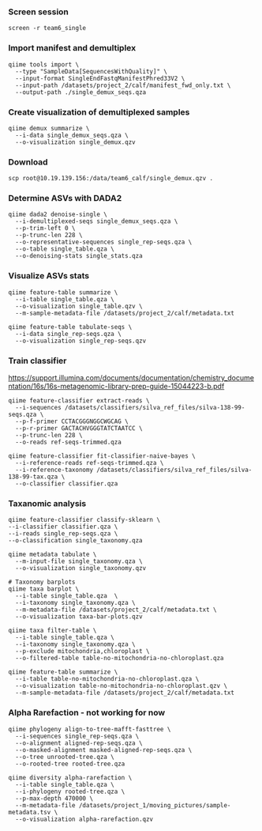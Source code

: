 ### Screen session
```screen -r team6_single```

### Import manifest and demultiplex
```
qiime tools import \
  --type "SampleData[SequencesWithQuality]" \
  --input-format SingleEndFastqManifestPhred33V2 \
  --input-path /datasets/project_2/calf/manifest_fwd_only.txt \
  --output-path ./single_demux_seqs.qza
```

### Create visualization of demultiplexed samples
```
qiime demux summarize \
  --i-data single_demux_seqs.qza \
  --o-visualization single_demux.qzv
```
### Download
```
scp root@10.19.139.156:/data/team6_calf/single_demux.qzv .
```

### Determine ASVs with DADA2
```
qiime dada2 denoise-single \
  --i-demultiplexed-seqs single_demux_seqs.qza \
  --p-trim-left 0 \
  --p-trunc-len 228 \
  --o-representative-sequences single_rep-seqs.qza \
  --o-table single_table.qza \
  --o-denoising-stats single_stats.qza
```

### Visualize ASVs stats
```
qiime feature-table summarize \
  --i-table single_table.qza \
  --o-visualization single_table.qzv \
  --m-sample-metadata-file /datasets/project_2/calf/metadata.txt

qiime feature-table tabulate-seqs \
  --i-data single_rep-seqs.qza \
  --o-visualization single_rep-seqs.qzv
```

### Train classifier 
https://support.illumina.com/documents/documentation/chemistry_documentation/16s/16s-metagenomic-library-prep-guide-15044223-b.pdf
```
qiime feature-classifier extract-reads \
  --i-sequences /datasets/classifiers/silva_ref_files/silva-138-99-seqs.qza \
  --p-f-primer CCTACGGGNGGCWGCAG \
  --p-r-primer GACTACHVGGGTATCTAATCC \
  --p-trunc-len 228 \
  --o-reads ref-seqs-trimmed.qza

qiime feature-classifier fit-classifier-naive-bayes \
  --i-reference-reads ref-seqs-trimmed.qza \
  --i-reference-taxonomy /datasets/classifiers/silva_ref_files/silva-138-99-tax.qza \
  --o-classifier classifier.qza
```

### Taxanomic analysis
```
qiime feature-classifier classify-sklearn \
--i-classifier classifier.qza \
--i-reads single_rep-seqs.qza \
--o-classification single_taxonomy.qza 

qiime metadata tabulate \
  --m-input-file single_taxonomy.qza \
  --o-visualization single_taxonomy.qzv

# Taxonomy barplots
qiime taxa barplot \
  --i-table single_table.qza  \
  --i-taxonomy single_taxonomy.qza \
  --m-metadata-file /datasets/project_2/calf/metadata.txt \
  --o-visualization taxa-bar-plots.qzv

qiime taxa filter-table \
  --i-table single_table.qza \
  --i-taxonomy single_taxonomy.qza \
  --p-exclude mitochondria,chloroplast \
  --o-filtered-table table-no-mitochondria-no-chloroplast.qza

qiime feature-table summarize \
  --i-table table-no-mitochondria-no-chloroplast.qza \
  --o-visualization table-no-mitochondria-no-chloroplast.qzv \
  --m-sample-metadata-file /datasets/project_2/calf/metadata.txt
```

### Alpha Rarefaction - not working for now
```
qiime phylogeny align-to-tree-mafft-fasttree \
  --i-sequences single_rep-seqs.qza \
  --o-alignment aligned-rep-seqs.qza \
  --o-masked-alignment masked-aligned-rep-seqs.qza \
  --o-tree unrooted-tree.qza \
  --o-rooted-tree rooted-tree.qza

qiime diversity alpha-rarefaction \
  --i-table single_table.qza \
  --i-phylogeny rooted-tree.qza \
  --p-max-depth 470000 \
  --m-metadata-file /datasets/project_1/moving_pictures/sample-metadata.tsv \
  --o-visualization alpha-rarefaction.qzv

```

